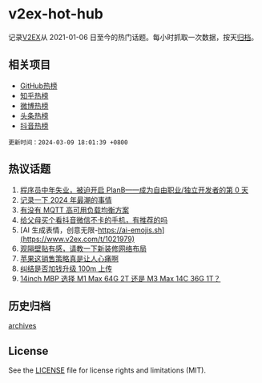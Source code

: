 # v2ex-hot-hub

 记录[V2EX](https://www.v2ex.com/)从 2021-01-06 日至今的热门话题。每小时抓取一次数据，按天[归档](archives)。
 
 ## 相关项目

- [GitHub热榜](https://github.com/it985/github-hot-hub)
- [知乎热榜](https://github.com/it985/zhihu-hot-hub)
- [微博热榜](https://github.com/it985/weibo-hot-hub)
- [头条热榜](https://github.com/it985/toutiao-hot-hub)
- [抖音热榜](https://github.com/it985/douyin-hot-hub)


 `更新时间：2024-03-09 18:01:39 +0800`

## 热议话题

1. [程序员中年失业，被迫开启 PlanB——成为自由职业/独立开发者的第 0 天](https://www.v2ex.com/t/1022006)
1. [记录一下 2024 年最潮的事情](https://www.v2ex.com/t/1022020)
1. [有没有 MQTT 高可用负载均衡方案](https://www.v2ex.com/t/1021963)
1. [给父母买个看抖音微信不卡的手机，有推荐的吗](https://www.v2ex.com/t/1022003)
1. [AI 生成表情，创意无限-https://ai-emojis.sh](https://www.v2ex.com/t/1021979)
1. [观隔壁贴有感，请教一下新装修网络布局](https://www.v2ex.com/t/1022050)
1. [苹果这销售策略真是让人心痛啊](https://www.v2ex.com/t/1021959)
1. [纠结是否加钱升级 100m 上传](https://www.v2ex.com/t/1022067)
1. [14inch MBP 选择 M1 Max 64G 2T 还是 M3 Max 14C 36G 1T？](https://www.v2ex.com/t/1021946)

## 历史归档

[archives](archives)

## License

See the [LICENSE](LICENSE) file for license rights and limitations (MIT).
